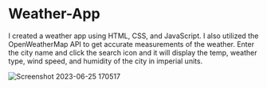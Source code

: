 # Weather-App
I created a weather app using HTML, CSS, and JavaScript. I also utilized the OpenWeatherMap API to get accurate measurements of the weather. Enter the city name and click the search icon and it will display the temp, weather type, wind speed, and humidity of the city in imperial units.

![Screenshot 2023-06-25 170517](https://github.com/BlasianPreston/Weather-App/assets/84547105/9faf8ead-52da-43cb-b97e-4e1bcac08dbf)
